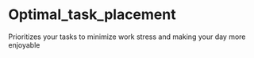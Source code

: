 # Optimal_task_placement
Prioritizes your tasks to minimize work stress and making your day more enjoyable 
